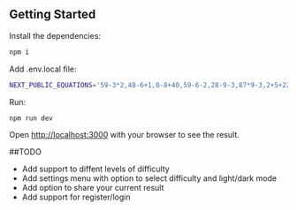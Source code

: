 ## Getting Started

Install the dependencies:

```bash
npm i
```

Add .env.local file:

```bash
NEXT_PUBLIC_EQUATIONS='59-3*2,48-6+1,0-8+40,59-6-2,28-9-3,87*9-3,2+5+22,4+5+42,85+1-8,9*86+4,83+0*8,12*2+4,4+69*7,5+89-5,2+67*7,38*5-4,43+8+7,26-9-8,73*5+7,98-4-1,6+71-3,9*1+58,7*73+6,8*86-3,31+2+7,49*4-5,24/6-2,0*2+41,1*73+1,84/1/4,24+3*2,39*4+4,4+87-9,50+1*0,8*58+6,2+0+34,15+6/6,61-3-7,7-7+38,13+8+8,9/1+38,60*6-3,98+3-3,0+42-4,51*8-4,29-5-2,8+87+8,6+78+1,2+2+12,5*54*2,27+8+2,2+26*5,86*9-1,1*2*70,39+0*5,35+1*5,9*35+6,92*4-3,8+12+2,1-7+39,10*3-8,16*2+3,80-2*1,46+9*2,3*77+0,9*17+6,6*6+78,9+0*32,0+63*2,1*19*2,8/2*84,82-5-2,9+89+2,78*6+8,22+5*2,57+0-1,81*8/9,2+58*4,5+39+8,3-1+17,3+6+40,8*98/2,0+91-0,4+40*6,39+3*3,3+2+89,7*10*1,84/6+6,71*9-1,8+84+5,84*9-4,21*4+7,85+3*6,76-6/6,6+21*9,7*19+7,84+8+7,3+30+5,9+52-9,23-3/3'
```

Run:

```bash
npm run dev
```

Open [http://localhost:3000](http://localhost:3000) with your browser to see the result.

##TODO

- Add support to diffent levels of difficulty
- Add settings menu with option to select difficulty and light/dark mode
- Add option to share your current result
- Add support for register/login
